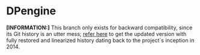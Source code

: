 # DPengine

**[INFORMATION:]** This branch only exists for backward compatibility, since
its Git history is an utter mess; [refer here](https://github.com/hidefromkgb/DPengine)
to get the updated version with fully restored and linearized history dating
back to the project\`s inception in 2014.
